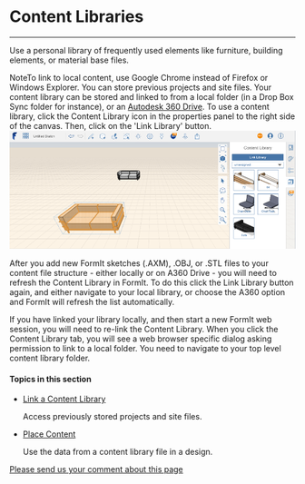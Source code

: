 # Content Libraries

----

Use a personal library of frequently used elements like furniture, building elements, or material base files.
 
NoteTo link to local content, use Google Chrome instead of Firefox or Windows Explorer.
You can store previous projects and site files. Your content library can be stored and linked to from a local folder (in a Drop Box Sync folder for instance), or an [Autodesk 360 Drive](https://360.autodesk.com). To use a content library, click the Content Library icon in the properties panel to the right side of the canvas. Then, click on the 'Link Library' button.![](Images/GUID-FC74216E-0452-400D-97C6-52BBCEC19C38-low.png)

After you add new FormIt sketches (.AXM), .OBJ, or .STL files to your content file structure - either locally or on A360 Drive - you will need to refresh the Content Library in FormIt. To do this click the Link Library button again, and either navigate to your local library, or choose the A360 option and FormIt will refresh the list automatically.

If you have linked your library locally, and then start a new FormIt web session, you will need to re-link the Content Library. When you click the Content Library tab, you will see a web browser specific dialog asking permission to link to a local folder. You need to navigate to your top level content library folder.

  

#### Topics in this section

* [Link a Content Library](GUID-CBCF65BB-6F26-4143-9946-E1E233E03228.htm)
    
    Access previously stored projects and site files.
* [Place Content ](GUID-B9ADECEB-8923-48D2-8CC4-EB59782E9C51.htm)
    
    Use the data from a content library file in a design.

[Please send us your comment about this page](#)